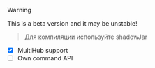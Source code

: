 > [!WARNING]
> This is a beta version and it may be unstable!

> Для компиляции используйте shadowJar

- [X] MultiHub support
- [ ] Own command API